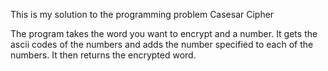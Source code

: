 This is my solution to the programming problem Casesar Cipher

The program takes the word you want to encrypt and a number. It gets the ascii codes of the numbers and adds the number specified to each of the numbers. It then returns the encrypted word.